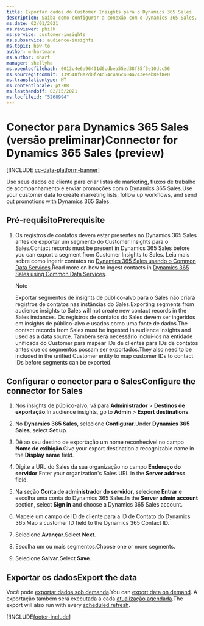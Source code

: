```yaml
---
title: Exportar dados do Customer Insights para o Dynamics 365 Sales
description: Saiba como configurar a conexão com o Dynamics 365 Sales.
ms.date: 02/01/2021
ms.reviewer: philk
ms.service: customer-insights
ms.subservice: audience-insights
ms.topic: how-to
author: m-hartmann
ms.author: mhart
manager: shellyha
ms.openlocfilehash: 0013c4e6a96401d6cdbea55ed38f85f5e10dcc56
ms.sourcegitcommit: 139548f8a2d0f24d54c4a6c404a743eeeb8ef8e0
ms.translationtype: HT
ms.contentlocale: pt-BR
ms.lasthandoff: 02/15/2021
ms.locfileid: "5268994"
---
```

# <a name="connector-for-dynamics-365-sales-preview"></a><span data-ttu-id="6665d-103">Conector para Dynamics 365 Sales (versão preliminar)</span><span class="sxs-lookup"><span data-stu-id="6665d-103">Connector for Dynamics 365 Sales (preview)</span></span>

[!INCLUDE [cc-data-platform-banner](../includes/cc-data-platform-banner.md)]

<span data-ttu-id="6665d-104">Use seus dados de cliente para criar listas de marketing, fluxos de trabalho de acompanhamento e enviar promoções com o Dynamics 365 Sales.</span><span class="sxs-lookup"><span data-stu-id="6665d-104">Use your customer data to create marketing lists, follow up workflows, and send out promotions with Dynamics 365 Sales.</span></span>

## <a name="prerequisite"></a><span data-ttu-id="6665d-105">Pré-requisito</span><span class="sxs-lookup"><span data-stu-id="6665d-105">Prerequisite</span></span>

1. <span data-ttu-id="6665d-106">Os registros de contatos devem estar presentes no Dynamics 365 Sales antes de exportar um segmento do Customer Insights para o Sales.</span><span class="sxs-lookup"><span data-stu-id="6665d-106">Contact records must be present in Dynamics 365 Sales before you can export a segment from Customer Insights to Sales.</span></span> <span data-ttu-id="6665d-107">Leia mais sobre como ingerir contatos no [Dynamics 365 Sales usando o Common Data Services](connect-power-query.md).</span><span class="sxs-lookup"><span data-stu-id="6665d-107">Read more on how to ingest contacts in [Dynamics 365 Sales using Common Data Services](connect-power-query.md).</span></span>

   > [!NOTE]
   > <span data-ttu-id="6665d-108">Exportar segmentos de insights de público-alvo para o Sales não criará registros de contatos nas instâncias do Sales.</span><span class="sxs-lookup"><span data-stu-id="6665d-108">Exporting segments from audience insights to Sales will not create new contact records in the Sales instances.</span></span> <span data-ttu-id="6665d-109">Os registros de contatos do Sales devem ser ingeridos em insights de público-alvo e usados como uma fonte de dados.</span><span class="sxs-lookup"><span data-stu-id="6665d-109">The contact records from Sales must be ingested in audience insights and used as a data source.</span></span> <span data-ttu-id="6665d-110">Também será necessário incluí-los na entidade unificada do Customer para mapear IDs de clientes para IDs de contatos antes que os segmentos possam ser exportados.</span><span class="sxs-lookup"><span data-stu-id="6665d-110">They also need to be included in the unified Customer entity to map customer IDs to contact IDs before segments can be exported.</span></span>

## <a name="configure-the-connector-for-sales"></a><span data-ttu-id="6665d-111">Configurar o conector para o Sales</span><span class="sxs-lookup"><span data-stu-id="6665d-111">Configure the connector for Sales</span></span>

1. <span data-ttu-id="6665d-112">Nos insights de público-alvo, vá para **Administrador** > **Destinos de exportação**.</span><span class="sxs-lookup"><span data-stu-id="6665d-112">In audience insights, go to **Admin** > **Export destinations**.</span></span>

1. <span data-ttu-id="6665d-113">No **Dynamics 365 Sales**, selecione **Configurar**.</span><span class="sxs-lookup"><span data-stu-id="6665d-113">Under **Dynamics 365 Sales**, select **Set up**.</span></span>

1. <span data-ttu-id="6665d-114">Dê ao seu destino de exportação um nome reconhecível no campo **Nome de exibição**.</span><span class="sxs-lookup"><span data-stu-id="6665d-114">Give your export destination a recognizable name in the **Display name** field.</span></span>

1. <span data-ttu-id="6665d-115">Digite a URL do Sales da sua organização no campo **Endereço do servidor**.</span><span class="sxs-lookup"><span data-stu-id="6665d-115">Enter your organization's Sales URL in the **Server address** field.</span></span>

1. <span data-ttu-id="6665d-116">Na seção **Conta de administrador do servidor**, selecione **Entrar** e escolha uma conta do Dynamics 365 Sales.</span><span class="sxs-lookup"><span data-stu-id="6665d-116">In the **Server admin account** section, select **Sign in** and choose a Dynamics 365 Sales account.</span></span>

1. <span data-ttu-id="6665d-117">Mapeie um campo de ID de cliente para a ID de Contato do Dynamics 365.</span><span class="sxs-lookup"><span data-stu-id="6665d-117">Map a customer ID field to the Dynamics 365 Contact ID.</span></span>

1. <span data-ttu-id="6665d-118">Selecione **Avançar**.</span><span class="sxs-lookup"><span data-stu-id="6665d-118">Select **Next**.</span></span>

1. <span data-ttu-id="6665d-119">Escolha um ou mais segmentos.</span><span class="sxs-lookup"><span data-stu-id="6665d-119">Choose one or more segments.</span></span>

1. <span data-ttu-id="6665d-120">Selecione **Salvar**.</span><span class="sxs-lookup"><span data-stu-id="6665d-120">Select **Save**.</span></span>

## <a name="export-the-data"></a><span data-ttu-id="6665d-121">Exportar os dados</span><span class="sxs-lookup"><span data-stu-id="6665d-121">Export the data</span></span>

<span data-ttu-id="6665d-122">Você pode [exportar dados sob demanda](export-destinations.md).</span><span class="sxs-lookup"><span data-stu-id="6665d-122">You can [export data on demand](export-destinations.md).</span></span> <span data-ttu-id="6665d-123">A exportação também será executada a cada [atualização agendada](system.md#schedule-tab).</span><span class="sxs-lookup"><span data-stu-id="6665d-123">The export will also run with every [scheduled refresh](system.md#schedule-tab).</span></span>


[!INCLUDE[footer-include](../includes/footer-banner.md)]